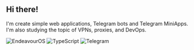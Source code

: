 ## Hi there!

I'm create simple web applications, Telegram bots and Telegram MiniApps. I'm also studying the topic of VPNs, proxies, and DevOps.

![EndeavourOS](https://img.shields.io/badge/EndeavourOS-1C1C1C?style=for-the-badge&logo=endeavouros&logoColor=white)
![TypeScript](https://img.shields.io/badge/TypeScript-007ACC?style=for-the-badge&logo=typescript&logoColor=white)
![Telegram](https://img.shields.io/badge/Telegram-2CA5E0?style=for-the-badge&logo=telegram&logoColor=white)
